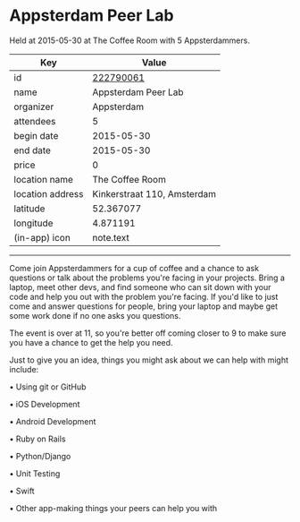 # Appsterdam Peer Lab
Held at 2015-05-30 at The Coffee Room with 5 Appsterdammers.
        
|Key|Value
|---|---|
|id|[222790061](https://www.meetup.com/appsterdam/events/222790061/)|
|name|Appsterdam Peer Lab|
|organizer|Appsterdam|
|attendees|5|
|begin date|2015-05-30|
|end date|2015-05-30|
|price|0|
|location name|The Coffee Room|
|location address|Kinkerstraat 110, Amsterdam|
|latitude|52.367077|
|longitude|4.871191|
|(in-app) icon|note.text|

---

Come join Appsterdammers for a cup of coffee and a chance to ask questions or talk about the problems you're facing in your projects. Bring a laptop, meet other devs, and find someone who can sit down with your code and help you out with the problem you're facing. If you'd like to just come and answer questions for people, bring your laptop and maybe get some work done if no one asks you questions.

The event is over at 11, so you're better off coming closer to 9 to make sure you have a chance to get the help you need.

Just to give you an idea, things you might ask about we can help with might include:

• Using git or GitHub

• iOS Development

• Android Development

• Ruby on Rails

• Python/Django

• Unit Testing

• Swift

• Other app-making things your peers can help you with


